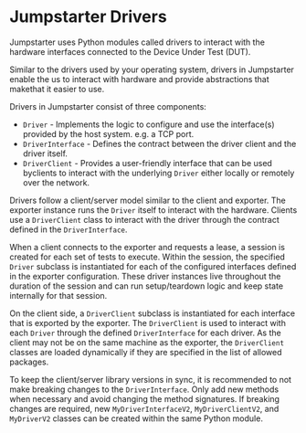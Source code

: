 # Jumpstarter Drivers

Jumpstarter uses Python modules called drivers to interact with the hardware
interfaces connected to the Device Under Test (DUT).

Similar to the drivers used by your operating system, drivers in Jumpstarter
enable the us to interact with hardware and provide abstractions that makethat
it easier to use.

Drivers in Jumpstarter consist of three components:

- `Driver` - Implements the logic to configure and use the interface(s) provided
by the host system. e.g. a TCP port.
- `DriverInterface` - Defines the contract between the driver client and the
driver itself.
- `DriverClient` - Provides a user-friendly interface that can be used byclients
to interact with the underlying `Driver` either locally or remotely over the network.

Drivers follow a client/server model similar to the client and exporter.
The exporter instance runs the `Driver` itself to interact with the hardware.
Clients use a `DriverClient` class to interact with the driver through the
contract defined in the `DriverInterface`.

When a client connects to the exporter and requests a lease, a session is created
for each set of tests to execute. Within the session, the specified `Driver`
subclass is instantiated for each of the configured interfaces defined in the
exporter configuration. These driver instances live throughout the duration of
the session and can run setup/teardown logic and keep state internally for that
session.

On the client side, a `DriverClient` subclass is instantiated for each interface
that is exported by the exporter. The `DriverClient` is used to interact with
each `Driver` through the defined `DriverInterface` for each driver. As the
client may not be on the same machine as the exporter, the `DriverClient`
classes are loaded dynamically if they are specified in the list of allowed
packages.

To keep the client/server library versions in sync, it is recommended to not make
breaking changes to the `DriverInterface`. Only add new methods when necessary and
avoid changing the method signatures. If breaking changes are required, new
`MyDriverInterfaceV2`, `MyDriverClientV2`, and `MyDriverV2` classes can be created
within the same Python module.
